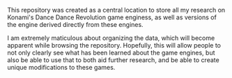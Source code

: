 
This repository was created as a central location to store all my research on Konami's
Dance Dance Revolution game enginess, as well as versions of the engine derived directly
from these engines.

I am extremely maticulous about organizing the data, which will become apparent while
browsing the repository.  Hopefully, this will allow people to not only clearly see what 
has been learned about the game engines, but also be able to use that to both aid further
research, and be able to create unique modifications to these games.
